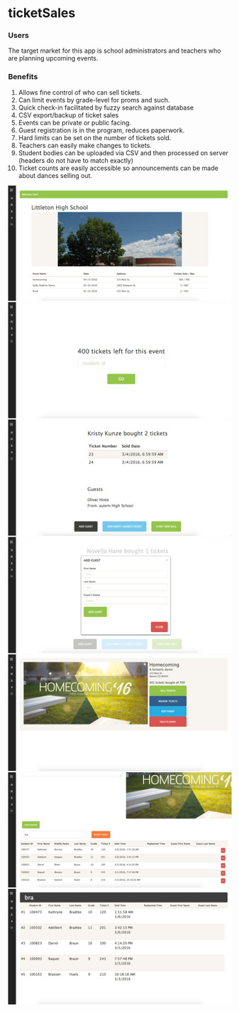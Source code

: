 # ticketSales

### Users
The target market for this app is school administrators and teachers who are planning upcoming events.

### Benefits
1. Allows fine control of who can sell tickets.
2. Can limit events by grade-level for proms and such.
3. Quick check-in facilitated by fuzzy search against database
4. CSV export/backup of ticket sales
5. Events can be private or public facing.
6. Guest registration is in the program, reduces paperwork.
7. Hard limits can be set on the number of tickets sold.
8. Teachers can easily make changes to tickets.
9. Student bodies can be uploaded via CSV and then processed on server (headers do not have to match exactly)
10. Ticket counts are easily accessible so announcements can be made about dances selling out.

![alt text](https://raw.githubusercontent.com/BenAychh/ticketSales/master/ss1.png "Welcome Screen")
![alt text](https://raw.githubusercontent.com/BenAychh/ticketSales/master/ss2.png "Sell Tickets")
![alt text](https://raw.githubusercontent.com/BenAychh/ticketSales/master/ss3.png "Tickets Sold")
![alt text](https://raw.githubusercontent.com/BenAychh/ticketSales/master/ss4.png "Add Guest")
![alt text](https://raw.githubusercontent.com/BenAychh/ticketSales/master/ss5.png "Administer Event")
![alt text](https://raw.githubusercontent.com/BenAychh/ticketSales/master/ss6.png "Edit Students")
![alt text](https://raw.githubusercontent.com/BenAychh/ticketSales/master/ss7.png "Redeem Tickets")




